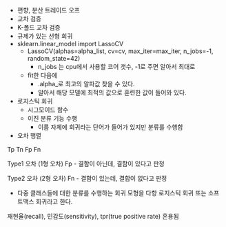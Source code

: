 - 편향, 분산 트레이드 오프
- 교차 검증
- K-폴드 교차 검증
- 규제가 있는 선형 회귀
- sklearn.linear_model import LassoCV
    - LassoCV(alphas=alpha_list, cv=cv, max_iter=max_iter, n_jobs=-1, random_state=42)
        - n_jobs 는 cpu에서 사용할 코어 갯수, -1로 주면 알아서 최대로
    - fit한 다음에
        - .alpha_로 최고의 알파값 찾을 수 있다.
        - 알아서 해당 모델에 최적의 값으로 훈련한 값이 들어와 있다.
- 로지스틱 회귀
    - 시그모이드 함수
    - 이진 분류 기능 수행
        - 이름 자체에 회귀라는 단어가 들어가 있지만 분류를 수행함
- 오차 행렬

Tp Tn Fp Fn

Type1 오차 (1형 오차) Fp - 결함이 아닌데, 결함이 있다고 판정

Type2 오차 (2형 오차) Fn - 결함이 있는데, 결합이 없다고 판정

- 다중 클래스들에 대한 분류를 수행하는 회귀 모형을 다항 로지스틱 회귀 또는 소프트맥스 회귀라고 한다.

재현율(recall), 민감도(sensitivity), tpr(true positive rate) 혼용됨